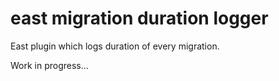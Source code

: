 # east migration duration logger

East plugin which logs duration of every migration.

Work in progress...


